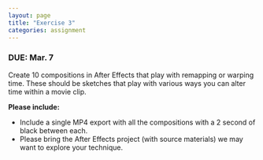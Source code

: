 ```yaml
---
layout: page
title: "Exercise 3"
categories: assignment
---
```


### DUE: Mar. 7

Create 10 compositions in After Effects that play with remapping or warping time. These should be sketches that play with various ways you can alter time within a movie clip.


**Please include:**

* Include a single MP4 export with all the compositions with a 2 second of black between each.
* Please bring the After Effects project (with source materials) we may want to explore your technique. 
